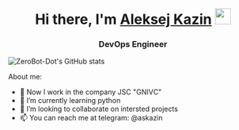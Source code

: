 <h1 align="center">Hi there, I'm <a href="https://zerobot.ru/?utm_source=github&utm_medium=profile&utm_campaign=md" target="_blank">Aleksej Kazin</a> 
<img src="https://github.com/blackcater/blackcater/raw/main/images/Hi.gif" height="32"/></h1>
<h3 align="center">DevOps Engineer</h3>

![ZeroBot-Dot's GitHub stats](https://github-readme-stats.vercel.app/api?username=zerobot-dot&show_icons=true&theme=github_dark)

About me:
- 🔭 Now I work in the company JSC "GNIVС"
- 🌱 I’m currently learning python
- 👯 I’m looking to collaborate on intersted projects
- 📫 You can reach me at telegram: @askazin
